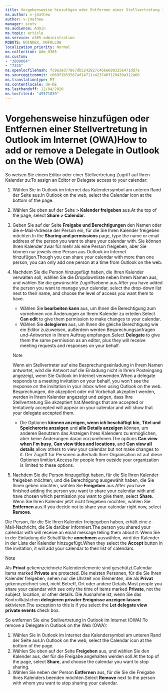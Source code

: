 ```yaml
---
title: Vorgehensweise hinzufügen oder Entfernen einer Stellvertretung in Outlook im Internet (OWA)
ms.author: v-jmathew
author: v-jmathew
manager: scotv
ms.audience: Admin
ms.topic: article
ms.service: o365-administration
ROBOTS: NOINDEX, NOFOLLOW
localization_priority: Normal
ms.collection: Adm_O365
ms.custom:
- "3800004"
- "7335"
ms.openlocfilehash: fc8e3ed77867db5242927c466e680325e471dd7a
ms.sourcegitcommit: c069f1b53567ad14711c423740f120439a312a60
ms.translationtype: MT
ms.contentlocale: de-DE
ms.lasthandoff: 12/04/2020
ms.locfileid: "49571839"
---
```

# <a name="how-to-add-or-remove-a-delegate-in-outlook-on-the-web-owa"></a><span data-ttu-id="7fd95-102">Vorgehensweise hinzufügen oder Entfernen einer Stellvertretung in Outlook im Internet (OWA)</span><span class="sxs-lookup"><span data-stu-id="7fd95-102">How to add or remove a Delegate in Outlook on the Web (OWA)</span></span>

<span data-ttu-id="7fd95-103">So weisen Sie einem Editor oder einer Stellvertretung Zugriff auf Ihren Kalender zu:</span><span class="sxs-lookup"><span data-stu-id="7fd95-103">To assign an Editor or Delegate access to your calendar:</span></span>

1. <span data-ttu-id="7fd95-104">Wählen Sie in Outlook im Internet das Kalendersymbol am unteren Rand der Seite aus.</span><span class="sxs-lookup"><span data-stu-id="7fd95-104">In Outlook on the web, select the Calendar icon at the bottom of the page.</span></span>
2. <span data-ttu-id="7fd95-105">Wählen Sie oben auf der Seite **> Kalender freigeben** aus.</span><span class="sxs-lookup"><span data-stu-id="7fd95-105">At the top of the page, select **Share > Calendar**.</span></span>
3. <span data-ttu-id="7fd95-106">Geben Sie auf der Seite **Freigabe und Berechtigungen** den Namen oder die e-Mail-Adresse der Person ein, für die Sie Ihren Kalender freigeben möchten.</span><span class="sxs-lookup"><span data-stu-id="7fd95-106">In the **Sharing and permissions** page, type the name or email address of the person you want to share your calendar with.</span></span> <span data-ttu-id="7fd95-107">Sie können Ihren Kalender zwar für mehr als eine Person freigeben, aber Sie können nur jeweils eine Person aus Outlook im Internet hinzufügen.</span><span class="sxs-lookup"><span data-stu-id="7fd95-107">Though you can share your calendar with more than one person, you can only add one person at a time from Outlook on the web.</span></span>
4. <span data-ttu-id="7fd95-108">Nachdem Sie die Person hinzugefügt haben, die Ihren Kalender verwalten soll, wählen Sie die Dropdownliste neben Ihrem Namen aus, und wählen Sie die gewünschte Zugriffsebene aus.</span><span class="sxs-lookup"><span data-stu-id="7fd95-108">After you have added the person you want to manage your calendar, select the drop-down list next to their name, and choose the level of access you want them to have.</span></span>

    - <span data-ttu-id="7fd95-109">Wählen Sie **bearbeiten kann** aus, um Ihnen die Berechtigung zum vornehmen von Änderungen an Ihrem Kalender zu erteilen.</span><span class="sxs-lookup"><span data-stu-id="7fd95-109">Select **Can edit** to give them permission to make changes to your calendar.</span></span>
    - <span data-ttu-id="7fd95-110">Wählen Sie **delegieren** aus, um Ihnen die gleiche Berechtigung wie ein Editor zuzuweisen, außerdem werden Besprechungsanfragen und-Antworten in Ihrem Auftrag empfangen.</span><span class="sxs-lookup"><span data-stu-id="7fd95-110">Select **Delegate** to give them the same permission as an editor, plus they will receive meeting requests and responses on your behalf.</span></span>
    > [!NOTE]
    > <span data-ttu-id="7fd95-111">Wenn ein Stellvertreter auf eine Besprechungseinladung in Ihrem Namen antwortet, wird die Antwort auf die Einladung nicht in Ihrem Posteingang angezeigt, wenn Sie Outlook im Internet verwenden.</span><span class="sxs-lookup"><span data-stu-id="7fd95-111">When a delegate responds to a meeting invitation on your behalf, you won't see the response on the invitation in your inbox when using Outlook on the web.</span></span> <span data-ttu-id="7fd95-112">Besprechungen, die akzeptiert oder mit Vorbehalt akzeptiert werden, werden in Ihrem Kalender angezeigt und zeigen, dass Ihre Stellvertretung Sie akzeptiert hat.</span><span class="sxs-lookup"><span data-stu-id="7fd95-112">Meetings that are accepted or tentatively accepted will appear on your calendar and will show that your delegate accepted them.</span></span>
    - <span data-ttu-id="7fd95-113">Die Optionen **können anzeigen, wenn ich beschäftigt bin**, **Titel und Speicherorte anzeigen** und **alle Details anzeigen** können, um anderen Benutzern das Anzeigen Ihres Kalenders zu ermöglichen, aber keine Änderungen daran vorzunehmen.</span><span class="sxs-lookup"><span data-stu-id="7fd95-113">The options **Can view when I'm busy**, **Can view titles and locations**, and **Can view all details** allow others to view your calendar but not make changes to it.</span></span> <span data-ttu-id="7fd95-114">Der Zugriff für Personen außerhalb Ihrer Organisation ist auf diese Optionen limitiert.</span><span class="sxs-lookup"><span data-stu-id="7fd95-114">Access for people from outside your organization is limited to these options.</span></span>

5. <span data-ttu-id="7fd95-115">Nachdem Sie die Person hinzugefügt haben, für die Sie Ihren Kalender freigeben möchten, und die Berechtigung ausgewählt haben, die Sie Ihnen geben möchten, wählen Sie **Freigeben** aus.</span><span class="sxs-lookup"><span data-stu-id="7fd95-115">After you have finished adding the person you want to share your calendar with and have chosen which permission you want to give them, select **Share**.</span></span> <span data-ttu-id="7fd95-116">Wenn Sie Ihren Kalender jetzt nicht freigeben möchten, wählen Sie **Entfernen** aus.</span><span class="sxs-lookup"><span data-stu-id="7fd95-116">If you decide not to share your calendar right now, select **Remove**.</span></span>

<span data-ttu-id="7fd95-117">Die Person, für die Sie Ihren Kalender freigegeben haben, erhält eine e-Mail-Nachricht, die Sie darüber informiert.</span><span class="sxs-lookup"><span data-stu-id="7fd95-117">The person you shared your calendar with will receive an email message telling them about it.</span></span> <span data-ttu-id="7fd95-118">Wenn Sie in der Einladung die Schaltfläche **annehmen** auswählen, wird der Kalender in der Liste der Kalender hinzugefügt.</span><span class="sxs-lookup"><span data-stu-id="7fd95-118">When they select the **Accept** button in the invitation, it will add your calendar to their list of calendars.</span></span>

> [!NOTE]
> <span data-ttu-id="7fd95-119">Als **Privat** gekennzeichnete Kalenderelemente sind geschützt.</span><span class="sxs-lookup"><span data-stu-id="7fd95-119">Calendar items marked **Private** are protected.</span></span> <span data-ttu-id="7fd95-120">Die meisten Personen, für die Sie Ihren Kalender freigeben, sehen nur die Uhrzeit von Elementen, die als **Privat** gekennzeichnet sind, nicht Betreff, Ort oder andere Details.</span><span class="sxs-lookup"><span data-stu-id="7fd95-120">Most people you share your calendar with see only the time of items marked **Private**, not the subject, location, or other details.</span></span> <span data-ttu-id="7fd95-121">Die Ausnahme ist, wenn Sie das Kontrollkästchen **delegieren privater Ereignisse anzeigen lassen** aktivieren.</span><span class="sxs-lookup"><span data-stu-id="7fd95-121">The exception to this is if you select the **Let delegate view private events** check box.</span></span>

<span data-ttu-id="7fd95-122">So entfernen Sie eine Stellvertretung in Outlook im Internet (OWA):</span><span class="sxs-lookup"><span data-stu-id="7fd95-122">To remove a Delegate in Outlook on the Web (OWA):</span></span>

1. <span data-ttu-id="7fd95-123">Wählen Sie in Outlook im Internet das Kalendersymbol am unteren Rand der Seite aus.</span><span class="sxs-lookup"><span data-stu-id="7fd95-123">In Outlook on the web, select the Calendar icon at the bottom of the page.</span></span>
2. <span data-ttu-id="7fd95-124">Wählen Sie oben auf der Seite **Freigeben** aus, und wählen Sie den Kalender aus, der für die Freigabe angehalten werden soll.</span><span class="sxs-lookup"><span data-stu-id="7fd95-124">At the top of the page, select **Share**, and choose the calendar you want to stop sharing.</span></span>
3. <span data-ttu-id="7fd95-125">Wählen Sie neben der Person **Entfernen** aus, für die Sie die Freigabe Ihres Kalenders beenden möchten.</span><span class="sxs-lookup"><span data-stu-id="7fd95-125">Select **Remove** next to the person with whom you want to stop sharing your calendar.</span></span>
